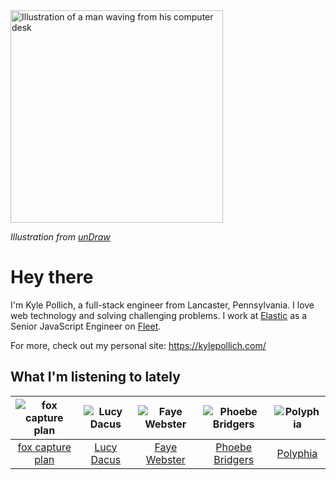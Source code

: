 <img src="https://user-images.githubusercontent.com/6766512/87306713-6f79d900-c4e6-11ea-989a-3242cbfc50c2.png" alt="Illustration of a man waving from his computer desk" height="340" />

_Illustration from [unDraw](https://undraw.co/)_

# Hey there

I'm Kyle Pollich, a full-stack engineer from Lancaster, Pennsylvania. I love web technology and solving challenging problems.
I work at [Elastic](https://www.elastic.co/) as a Senior JavaScript Engineer on [Fleet](https://www.elastic.co/guide/en/fleet/current/fleet-overview.html).

For more, check out my personal site: https://kylepollich.com/

## What I'm listening to lately

<!-- begin artists -->
  |![fox capture plan](https://i.scdn.co/image/ab6761610000f178233caac0b66e14a5326dfc99)|![Lucy Dacus](https://i.scdn.co/image/ab6761610000f178c6edcb6e244bd2842ea81e4b)|![Faye Webster](https://i.scdn.co/image/ab6761610000f178a2f5c7ada7dcb46bb7454372)|![Phoebe Bridgers](https://i.scdn.co/image/ab6761610000f178626686e362d30246e816cc5b)|![Polyphia](https://i.scdn.co/image/ab6761610000f17819c117018e7c22d251b2213e)|
  |:---:|:---:|:---:|:---:|:---:|
  |[fox capture plan](https://open.spotify.com/artist/7sEmXHrnEnX7PScoJAvSvo)|[Lucy Dacus](https://open.spotify.com/artist/07D1Bjaof0NFlU32KXiqUP)|[Faye Webster](https://open.spotify.com/artist/5szilpXHcwOqnyKLqGco5j)|[Phoebe Bridgers](https://open.spotify.com/artist/1r1uxoy19fzMxunt3ONAkG)|[Polyphia](https://open.spotify.com/artist/4vGrte8FDu062Ntj0RsPiZ)|
<!-- end artists -->
